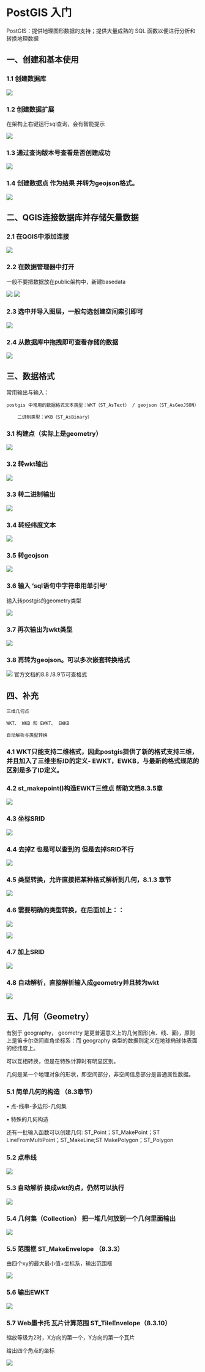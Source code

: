 # PostGIS 入门


PostGIS：提供地理图形数据的支持；提供大量成熟的 SQL 函数以便进行分析和转换地理数据

## 一、创建和基本使用

### 1.1 创建数据库 
![](img/PostGIS入门/img-2023-08-16-19-59-50.png)

### 1.2 创建数据扩展

在架构上右键运行sql查询，会有智能提示

![](img/PostGIS入门/img-2023-08-16-20-00-17.png)

### 1.3 通过查询版本号查看是否创建成功
![](img/PostGIS入门/img-2023-08-16-20-00-42.png)

### 1.4 创建数据点 作为结果 并转为geojson格式。
![](img/PostGIS入门/img-2023-08-16-20-00-55.png)


## 二、QGIS连接数据库并存储矢量数据

### 2.1 在QGIS中添加连接

![](img/PostGIS入门/img-2023-08-16-20-01-12.png)

### 2.2 在数据管理器中打开

一般不要把数据放在public架构中，新建basedata

![](img/PostGIS入门/img-2023-08-16-20-01-26.png)
![](img/PostGIS入门/img-2023-08-16-20-01-39.png)

### 2.3 选中并导入图层，一般勾选创建空间索引即可

![](img/PostGIS入门/img-2023-08-16-20-01-53.png)

### 2.4 从数据库中拖拽即可查看存储的数据

![](img/PostGIS入门/img-2023-08-16-20-02-04.png)

## 三、数据格式

常用输出与输入：

    postgis 中常用的数据格式文本类型：WKT（ST_AsText） / geojson（ST_AsGeoJSON）

        二进制类型：WKB（ST_AsBinary）

### 3.1 构建点（实际上是geometry）

![](img/PostGIS入门/img-2023-08-16-20-02-16.png)

### 3.2 转wkt输出

![](img/PostGIS入门/img-2023-08-16-20-02-28.png)

### 3.3 转二进制输出

![](img/PostGIS入门/img-2023-08-16-20-02-42.png)

 ### 3.4 转经纬度文本

 ![](img/PostGIS入门/img-2023-08-16-20-02-55.png)

  ### 3.5 转geojson

![](img/PostGIS入门/img-2023-08-16-20-06-20.png)

### 3.6 输入 ‘sql语句中字符串用单引号’

输入转postgis的geometry类型

![](img/PostGIS入门/img-2023-08-16-20-06-08.png)
### 3.7 再次输出为wkt类型

![](img/PostGIS入门/img-2023-08-16-20-05-14.png)

### 3.8 再转为geojson。可以多次嵌套转换格式

 
![](img/PostGIS入门/img-2023-08-16-20-05-34.png)
官方文档的8.8 /8.9节可查格式

## 四、补充

    三维几何点

    WKT、 WKB 和 EWKT、 EWKB 

    自动解析与类型转换

### 4.1 WKT只能支持二维格式，因此postgis提供了新的格式支持三维，并且加入了三维坐标ID的定义- EWKT，EWKB，与最新的格式规范的区别是多了ID定义。

### 4.2 st_makepoint()构造EWKT三维点 帮助文档8.3.5章

![](img/PostGIS入门/img-2023-08-16-20-06-40.png)

### 4.3 坐标SRID

![](img/PostGIS入门/img-2023-08-16-20-06-49.png)

### 4.4 去掉Z 也是可以查到的 但是去掉SRID不行

![](img/PostGIS入门/img-2023-08-16-20-06-57.png)

### 4.5 类型转换，允许直接把某种格式解析到几何，8.1.3 章节

![](img/PostGIS入门/img-2023-08-16-20-07-04.png)

### 4.6 需要明确的类型转换，在后面加上：：


![](img/PostGIS入门/img-2023-08-16-20-07-11.png)


![](img/PostGIS入门/img-2023-08-16-20-07-22.png)

### 4.7 加上SRID
![](img/PostGIS入门/img-2023-08-16-20-07-26.png)


### 4.8 自动解析，直接解析输入成geometry并且转为wkt

![](img/PostGIS入门/img-2023-08-16-20-07-34.png)



## 五、几何（Geometry）

有别于 geography， geometry 是更普遍意义上的几何图形(点、线、面)，原则上是笛卡尔空间直角坐标系：而 geography 类型的数据则定义在地球椭球体表面的经纬度上。

可以互相转换，但是在特殊计算时有明显区别。

几何是某一个地理对象的形状，即空间部分，非空间信息部分是普通属性数据。

### 5.1 简单几何的构造 （8.3章节）

• 点-线串-多边形-几何集

• 特殊的几何构造

还有一批输入函数可以创建几何: ST_Point；ST_MakePoint；ST LineFromMultiPoint；ST_MakeLine;ST MakePolygon；ST_Polygon

### 5.2 点串线

![](img/PostGIS入门/img-2023-08-16-20-07-47.png)
### 5.3 自动解析 换成wkt的点，仍然可以执行

![](img/PostGIS入门/img-2023-08-16-20-07-53.png)

### 5.4 几何集（Collection） 把一堆几何放到一个几何里面输出

![](img/PostGIS入门/img-2023-08-16-20-07-59.png)

### 5.5 范围框 ST_MakeEnvelope （8.3.3）

由四个xy的最大最小值+坐标系，输出范围框

![](img/PostGIS入门/img-2023-08-16-20-08-07.png)

### 5.6 输出EWKT

![](img/PostGIS入门/img-2023-08-16-20-08-13.png)

### 5.7 Web墨卡托 瓦片计算范围 ST_TileEnvelope（8.3.10）

缩放等级为2时，X方向的第一个，Y方向的第一个瓦片

给出四个角点的坐标

![](img/PostGIS入门/img-2023-08-16-20-08-22.png)



